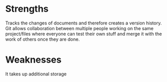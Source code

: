 # Strengths
Tracks the changes of documents and therefore creates a version history.
Git allows collaboration between multiple people working on the same project/files where everyone can test their own stuff and merge it with the work of others once they are done.
# Weaknesses
It takes up additional storage
